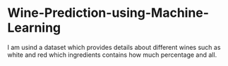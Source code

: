 # Wine-Prediction-using-Machine-Learning
I am usind a dataset which provides details about different wines such as white and red which ingredients contains how much percentage and all.

